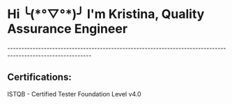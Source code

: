 <h1>Hi ╰(*°▽°*)╯ I'm Kristina, Quality Assurance Engineer</h1>
------------------------------------------------------------------------------------------------------------


<h2>Certifications:</h2>
ISTQB - Certified Tester Foundation Level v4.0

